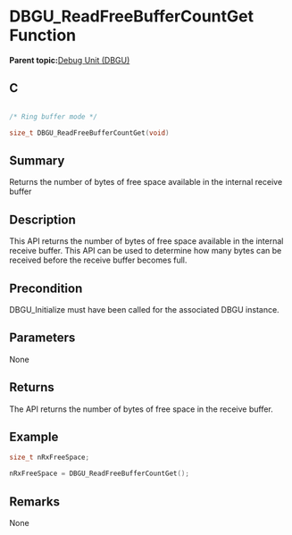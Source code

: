 # DBGU\_ReadFreeBufferCountGet Function

**Parent topic:**[Debug Unit \(DBGU\)](GUID-97C41240-2AC0-4D05-A97E-83EB780C57A2.md)

## C

```c

/* Ring buffer mode */

size_t DBGU_ReadFreeBufferCountGet(void)
```

## Summary

Returns the number of bytes of free space available in the internal receive buffer

## Description

This API returns the number of bytes of free space available in the internal receive buffer. This API can be used to determine how many bytes can be received before the receive buffer becomes full.

## Precondition

DBGU\_Initialize must have been called for the associated DBGU instance.

## Parameters

None

## Returns

The API returns the number of bytes of free space in the receive buffer.

## Example

```c
size_t nRxFreeSpace;

nRxFreeSpace = DBGU_ReadFreeBufferCountGet();

```

## Remarks

None

